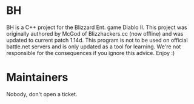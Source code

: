 # BH

BH is a C++ project for the Blizzard Ent. game Diablo II. This project was originally authored by McGod of Blizzhackers.cc (now offline) and was updated to current patch 1.14d. This program is not to be used on official battle.net servers and is only updated as a tool for learning. We're not responsible for the consequences if you ignore this advice. Enjoy :)

# Maintainers

Nobody, don't open a ticket.
